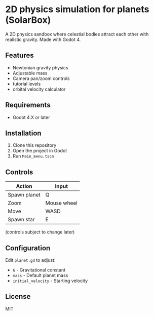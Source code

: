 # 2D physics simulation for planets (SolarBox)

A 2D physics sandbox where celestial bodies attract each other with realistic gravity. Made with Godot 4.

## Features
- Newtonian gravity physics
- Adjustable mass
- Camera pan/zoom controls
- tutorial levels
- orbital velocity calculator

## Requirements
- Godot 4.X or later

## Installation
1. Clone this repository
2. Open the project in Godot
3. Run `Main_menu.tscn`

## Controls
| Action | Input             |
|--------|-------------------|
| Spawn planet | Q    |
| Zoom | Mouse wheel |
| Move | WASD |
| Spawn star| E |

(controls subject to change later)

## Configuration
Edit `planet.gd` to adjust:
- `G` - Gravitational constant
- `mass` - Default planet mass
- `initial_velocity` - Starting velocity

## License
MIT
